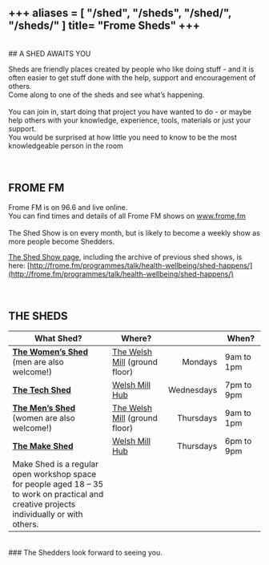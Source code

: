 +++
aliases = [
    "/shed",
    "/sheds",
    "/shed/",
    "/sheds/"
]
title= "Frome Sheds"
+++
---
<br>
## A SHED AWAITS YOU

Sheds are friendly places created by people who like doing stuff - and it is often easier to get stuff done with the help, support and encouragement of others. <br>
Come along to one of the sheds and see what’s happening. 
<br><br>
You can join in, start doing that project you have wanted to do - or maybe help others with your knowledge, experience, tools, materials or just your support. <br>
You would be surprised at how little you need to know to be the most knowledgeable person in the room
<br><br><br>
## FROME FM
Frome FM is on 96.6 and live online. <br>
You can find times and details of all Frome FM shows on www.frome.fm
<br><br>
The Shed Show is on every month, but is likely to become a weekly show as more people become Shedders. 

[The Shed Show page](http://frome.fm/programmes/talk/health-wellbeing/shed-happens/), including the archive of previous shed shows, is here: [http://frome.fm/programmes/talk/health-wellbeing/shed-happens/](http://frome.fm/programmes/talk/health-wellbeing/shed-happens/)
<br><br><br>
## THE SHEDS

| What Shed? | Where? | | When? |
| -------------------------------------------- | -------------- | -----------------: | -------------- |
| [**The Women’s Shed**](http://www.fromeshed.org.uk/community/frome-shed-12888/womens-shed/) (men are also welcome!) | [The Welsh Mill](https://www.google.com/maps/place/The+Welsh+Mill,+Park+Hill+Dr,+Frome+BA11+2LE/@51.2378929,-2.3222552,17z/data=!3m1!4b1!4m5!3m4!1s0x48722c82d765f407:0x457eeb78bf8d9ca5!8m2!3d51.2378929!4d-2.3200665) (ground floor) | Mondays | 9am to 1pm |
| [**The Tech Shed**](/)                            | [Welsh Mill Hub](https://welshmillhub.org/remakery/) | Wednesdays | 7pm to 9pm |
| [**The Men’s Shed**](http://www.fromeshed.org.uk/) (women are also welcome!) | [The Welsh Mill](https://www.google.com/maps/place/The+Welsh+Mill,+Park+Hill+Dr,+Frome+BA11+2LE/@51.2378929,-2.3222552,17z/data=!3m1!4b1!4m5!3m4!1s0x48722c82d765f407:0x457eeb78bf8d9ca5!8m2!3d51.2378929!4d-2.3200665) (ground floor) | Thursdays | 9am to 1pm |
| [**The Make Shed**](https://edventurefrome.org/events/shed/) | [Welsh Mill Hub](https://welshmillhub.org/remakery/) | Thursdays | 6pm to 9pm |
| Make Shed is a regular open workshop space for people aged 18 – 35 <br>to work on practical and creative projects individually or with others. ||

<br>
### The Shedders look forward to seeing you.
